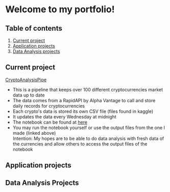 # Welcome to my portfolio!

## Table of contents
1. [Current project](#currentproject)
2. [Application projects](#applicationprojects)
3. [Data Analysis projects](#dataanalysisprojects)

## Current project
[CryptoAnalysisPipe](https://github.com/seanpharris/CryptoAnalysisPipe)
* This is a pipeline that keeps over 100 different cryptocurrencies market data up to date
* The data comes from a RapidAPI by Alpha Vantage to call and store daily records for cryptocurrencies
* Each crypto's data is stored its own CSV file (files found in kaggle)
* It updates the data every Wednesday at midnight 
* The notebook can be found at [here](https://www.kaggle.com/seanpharris/cryptoanalysispipe)
* You may run the notebook yourself or use the output files from the one I made (linked above)  
Intention:
My hopes are to be able to do data analysis with fresh data of the currencies and allow others to access the output files of the notebook

## Application projects

## Data Analysis Projects

